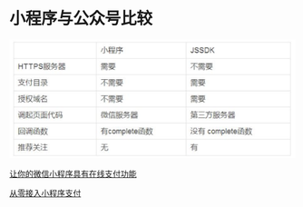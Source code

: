 # 小程序与公众号比较

![](./images/20180703091314.png)


<a href="让你的微信小程序具有在线支付功能.pdf">让你的微信小程序具有在线支付功能</a>

<a href="从零接入小程序支付.pdf">从零接入小程序支付</a>








